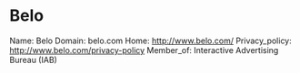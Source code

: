 
# Belo

Name: Belo
Domain: belo.com
Home: http://www.belo.com/
Privacy_policy: http://www.belo.com/privacy-policy
Member_of: Interactive Advertising Bureau (IAB)
